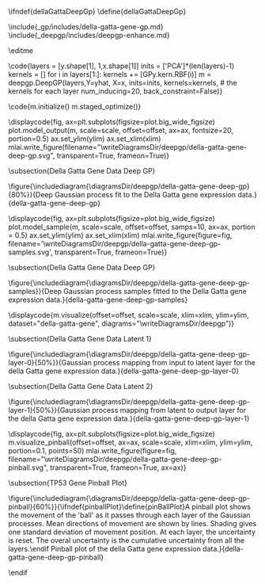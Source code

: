 \ifndef{dellaGattaDeepGp}
\define{dellaGattaDeepGp}

\include{_gp/includes/della-gatta-gene-gp.md}
\include{_deepgp/includes/deepgp-enhance.md}

\editme

\code{layers = [y.shape[1], 1,x.shape[1]]
inits = ['PCA']*(len(layers)-1)
kernels = []
for i in layers[1:]:
    kernels += [GPy.kern.RBF(i)]
m = deepgp.DeepGP(layers,Y=yhat, X=x, 
                  inits=inits, 
                  kernels=kernels, # the kernels for each layer
                  num_inducing=20, back_constraint=False)}
				  				  

\code{m.initialize()
m.staged_optimize()}

\displaycode{fig, ax=plt.subplots(figsize=plot.big_wide_figsize)
plot.model_output(m, scale=scale, offset=offset, ax=ax, fontsize=20, portion=0.5)
ax.set_ylim(ylim)
ax.set_xlim(xlim)
mlai.write_figure(filename="\writeDiagramsDir/deepgp/della-gatta-gene-deep-gp.svg", 
            transparent=True, frameon=True)}

\subsection{Della Gatta Gene Data Deep GP}

\figure{\includediagram{\diagramsDir/deepgp/della-gatta-gene-deep-gp}{80%}}{Deep Gaussian process fit to the Della Gatta gene expression data.}{della-gatta-gene-deep-gp}

\displaycode{fig, ax=plt.subplots(figsize=plot.big_wide_figsize)
plot.model_sample(m, scale=scale, offset=offset, samps=10, ax=ax, portion = 0.5)
ax.set_ylim(ylim)
ax.set_xlim(xlim)
mlai.write_figure(figure=fig, filename='\writeDiagramsDir/deepgp/della-gatta-gene-deep-gp-samples.svg', 
                  transparent=True, frameon=True)}

\subsection{Della Gatta Gene Data Deep GP}

\figure{\includediagram{\diagramsDir/deepgp/della-gatta-gene-deep-gp-samples}}{Deep Gaussian process samples fitted to the Della Gatta gene expression data.}{della-gatta-gene-deep-gp-samples}
				

\displaycode{m.visualize(offset=offset, scale=scale, xlim=xlim, ylim=ylim,
            dataset="della-gatta-gene",
            diagrams="\writeDiagramsDir/deepgp")}
			
\subsection{Della Gatta Gene Data Latent 1}

\figure{\includediagram{\diagramsDir/deepgp/della-gatta-gene-deep-gp-layer-0}{50%}}{Gaussian process mapping from input to latent layer for the della Gatta gene expression data.}{della-gatta-gene-deep-gp-layer-0}

\subsection{Della Gatta Gene Data Latent 2}

\figure{\includediagram{\diagramsDir/deepgp/della-gatta-gene-deep-gp-layer-1}{50%}}{Gaussian process mapping from latent to output layer for the della Gatta gene expression data.}{della-gatta-gene-deep-gp-layer-1}

\displaycode{fig, ax=plt.subplots(figsize=plot.big_wide_figsize)
m.visualize_pinball(offset=offset, ax=ax, scale=scale, xlim=xlim, ylim=ylim, portion=0.1, points=50)
mlai.write_figure(figure=fig, filename="\writeDiagramsDir/deepgp/della-gatta-gene-deep-gp-pinball.svg", 
                  transparent=True, frameon=True, ax=ax)}
				  
\subsection{TP53 Gene Pinball Plot}

\figure{\includediagram{\diagramsDir/deepgp/della-gatta-gene-deep-gp-pinball}{60%}}{\ifndef{pinballPlot}\define{pinBallPlot}A pinball plot shows the movement of the 'ball' as it passes through each layer of the Gaussian processes. Mean directions of movement are shown by lines. Shading gives one standard deviation of movement position. At each layer, the uncertainty is reset. The overal uncertainty is the cumulative uncertainty from all the layers.\endif Pinball plot of the della Gatta gene expression data.}{della-gatta-gene-deep-gp-pinball}


\endif
